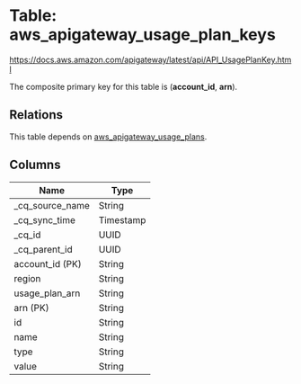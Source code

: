 # Table: aws_apigateway_usage_plan_keys

https://docs.aws.amazon.com/apigateway/latest/api/API_UsagePlanKey.html

The composite primary key for this table is (**account_id**, **arn**).

## Relations

This table depends on [aws_apigateway_usage_plans](aws_apigateway_usage_plans).

## Columns

| Name          | Type          |
| ------------- | ------------- |
|_cq_source_name|String|
|_cq_sync_time|Timestamp|
|_cq_id|UUID|
|_cq_parent_id|UUID|
|account_id (PK)|String|
|region|String|
|usage_plan_arn|String|
|arn (PK)|String|
|id|String|
|name|String|
|type|String|
|value|String|